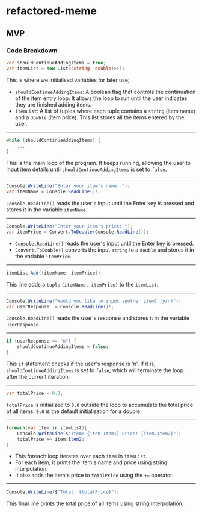 # refactored-meme

## MVP 

### Code Breakdown

```csharp
var shouldContinueAddingItems = true;
var itemList = new List<(string, double)>();
```
This is where we initialised variables for later use; 
 * `shouldContinueAddingItems`: A boolean flag that controls the continuation of the item entry loop. It allows the loop to run until the user indicates they are finished adding items.
 * `itemList`: A list of tuples where each tuple contains a `string` (item name) and a `double` (item price). This list stores all the items entered by the user.

___

```csharp
while (shouldContinueAddingItems) {
    ...
}
```
This is the main loop of the program. It keeps running, allowing the user to input item details until `shouldContinueAddingItems` is set to `false`.
___

```csharp
Console.WriteLine("Enter your item's name: ");
var itemName = Console.ReadLine()!;
```
`Console.ReadLine()` reads the user's input until the Enter key is pressed and stores it in the variable `itemName`.
___
```csharp
Console.WriteLine("Enter your item's price: ");
var itemPrice = Convert.ToDouble(Console.ReadLine());
```
 * `Console.ReadLine()` reads the user's input until the Enter key is pressed.
 * `Convert.ToDouble()` converts the input `string` to a `double` and stores it in the variable `itemPrice`.
___
```csharp
itemList.Add((itemName, itemPrice));
```
This line adds a `tuple` `(itemName, itemPrice)` to the `itemList`.
___
```csharp
Console.WriteLine("Would you like to input another item? (y/n)");
var userResponse  = Console.ReadLine()!;
```
`Console.ReadLine()` reads the user's response and stores it in the variable `userResponse`.
___
```csharp
if (userResponse == "n") {
    shouldContinueAddingItems = false;
}
```
This `if` statement checks if the user's response is 'n'.
If it is, `shouldContinueAddingItems` is set to `false`, which will terminate the loop after the current iteration.
___
```csharp
var totalPrice = 0.0;
```
`totalPrice` is initialized to `0.0` outside the loop to accumulate the total price of all items, `0.0` is the default initialisation for a double
___
```csharp
foreach(var item in itemList){
    Console.WriteLine($"Item: {item.Item1} Price: {item.Item2}");
    totalPrice += item.Item2;
}
```
 * This foreach loop iterates over each `item` in `itemList`.
 * For each item, it prints the item's name and price using string interpolation.
 * It also adds the item's price to `totalPrice` using the `+=` operator.
___

```csharp
Console.WriteLine($"Total: {totalPrice}");
```
This final line prints the total price of all items using string interpolation.
